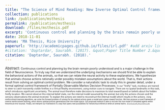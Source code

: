 ```yaml
---
title: "The Science of Mind Reading: New Inverse Optimal Control framework"
collection: publications
link: /publication/msthesis
permalink: /publication/msthesis
download: /files/msthesis.pdf
excerpt: 'Continuous control and planning by the brain remain poorly understood and is a major challenge in the field of Neuroscience. To truly say that we understand the underlying mechanisms we should first be able to explain the behavioral actions of the animals, so that we can relate the neural activity to these explanations.'
date: 2018-11-01
venue: 'MA Thesis, Rice University'
paperurl: 'http://academicpages.github.io/files/irl.pdf' #add arxiv link
#citation: 'Daptardar, Saurabh. (2017). &quot;Paper Title Number 2.&quot; <i>Journal 1</i>. 1(2).'
citation: 'Daptardar, Saurabh. (2018).'
---
```

<span style="font-size: 0.8em;">
Abstract:

<span style="font-size: 0.8em;">
Continuous control and planning by the brain remain poorly understood and is a major challenge in the field of Neuroscience. To truly say that we understand the underlying mechanisms we should first be able to explain the behavioral actions of the animals, so that we can relate the neural activity to these explanations. We hypothesize that animals choose actions rationally under possibly mistaken assumptions about the world. That is, their actions result from solving an optimal control problem. We consider a naturalistic task to study this in greater detail, under a formal optimal control framework of Partially Observable Markov Decision Processes.

<span style="font-size: 0.8em;">
In our "firefly" task, monkeys are trained to steer to catch transiently visible fireflies in a Virtual Reality environment, using motion cues to navigate. There are no spatial landmarks in this task, which introduces significant uncertainty. The animal must therefore make decisions to maximize its total reward based on beliefs about the hidden firefly location. We cannot observe this internal belief state, nor the internal model assumed by the animal, but only the actions chosen and the sensory observations the animal received. To explain the actions we need to reconstruct the internal model which results in the actions.

<span style="font-size: 0.8em;">
Using reinforcement learning algorithms, we solve the forward problem of solving for the optimal actions given a model and a given reward function. We then propose a novel framework of inverse reinforcement learning, which learns optimal policies generalized over the model space. Our proposed method is able to recover the true model of simulated agents within theoretical error bounds. Finally, we interpret our framework in a way that opens new possibilities for hierarchical inference while an animal learns.

<span style="font-size: 0.8em;">
[Download pdf](/files/mstheis.pdf) </span>
